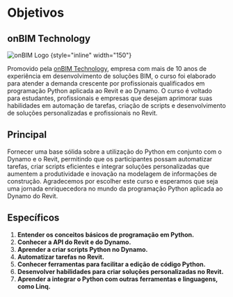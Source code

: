 # Objetivos

## onBIM Technology 
![onBIM Logo](onbim-logo.png) {style="inline" width="150"} 

Promovido pela [onBIM Technology](https://www.onbim.net), empresa com mais de 10 anos de experiência em desenvolvimento de soluções BIM, o curso
foi elaborado para atender a demanda crescente por profissionais qualificados em programação Python aplicada ao Revit e ao
Dynamo. O curso é voltado para estudantes, profissionais e empresas que desejam aprimorar suas habilidades em automação
de tarefas, criação de scripts e desenvolvimento de soluções personalizadas e profissionais no Revit.

## Principal

Fornecer uma base sólida sobre a utilização do Python em conjunto com o Dynamo e o
Revit, permitindo que os participantes possam automatizar tarefas, criar scripts eficientes e integrar soluções
personalizadas que aumentem a produtividade e inovação na modelagem de informações de construção.
Agradecemos por escolher este curso e esperamos que seja uma jornada enriquecedora no mundo da programação
Python aplicada ao Dynamo do Revit.

## Específicos

1. **Entender os conceitos básicos de programação em Python.**
2. **Conhecer a API do Revit e do Dynamo.**
3. **Aprender a criar scripts Python no Dynamo.**
4. **Automatizar tarefas no Revit.**
5. **Conhecer ferramentas para facilitar a edição de código Python.**
6. **Desenvolver habilidades para criar soluções personalizadas no Revit.**
7. **Aprender a integrar o Python com outras ferramentas e linguagens, como Linq.**